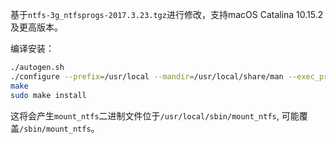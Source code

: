基于`ntfs-3g_ntfsprogs-2017.3.23.tgz`进行修改，支持macOS Catalina 10.15.2及更高版本。

编译安装：

```bash
./autogen.sh
./configure --prefix=/usr/local --mandir=/usr/local/share/man --exec_prefix=/usr/local
make
sudo make install
```

这将会产生`mount_ntfs`二进制文件位于`/usr/local/sbin/mount_ntfs`, 可能覆盖`/sbin/mount_ntfs`。
